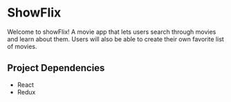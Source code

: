 # ShowFlix

Welcome to showFlix! A movie app that lets users search through movies and learn about them. Users will also be able to create their own favorite list of movies.



## Project Dependencies
- React
- Redux
